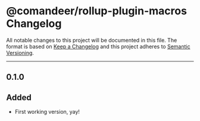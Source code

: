 # @comandeer/rollup-plugin-macros Changelog

All notable changes to this project will be documented in this file.
The format is based on [Keep a Changelog](http://keepachangelog.com/)
and this project adheres to [Semantic Versioning](http://semver.org/).

---

## 0.1.0
## Added
* First working version, yay!
